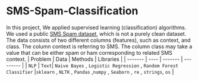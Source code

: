 # SMS-Spam-Classification
In this project, We applied supervised learning (classification) algorithms.
We used a public [SMS Spam dataset](https://www.kaggle.com/datasets/uciml/sms-spam-collection-dataset/), which is not a purely clean dataset. 
The data consists of two different columns (features), such as context, and class. The column context is referring to SMS. 
The column class may take a value that can be either spam or ham corresponding to related SMS context.
| Problem | Data | Methods | Libraries | 
| ------- | ---- | ------- | --------- |
| `NLP` | `Text`| `Naive Bayes` , `Logistic Regression` , `Random Forest Classifier` |`sklearn` , `NLTK` , `Pandas` ,`numpy` , `Seaborn` , `re` , `strings`, `os` |
